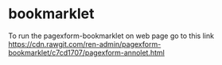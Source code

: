 # bookmarklet
To run the pagexform-bookmarklet on web page go to this link https://cdn.rawgit.com/ren-admin/pagexform-bookmarklet/c7cd1707/pagexform-annolet.html
